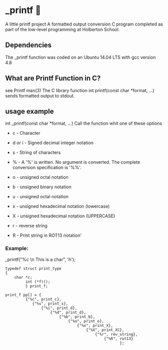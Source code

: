 # _printf 📄

A little printf project
A formatted output conversion C program completed as part of the low-level programming at Holberton School.

## Dependencies
The _printf function was coded on an Ubuntu 14.04 LTS with gcc version 4.8

## What are Printf Function in C?
see Printf man(3)
The C library function int printf(const char *format, ...) sends formatted output to stdout.

## usage example
int _printf(const char *format, ...)
Call the function whit one of these options

- c - Character

- d or i - Signed decimal integer notation

- s - String of characters

- % - A '%' is written. No argument is converted. The complete conversion specification is '%%'.

- o - unsigned octal notation

- b - unsigned binary notation

- u - unsigned octal notation

- x - unsigned hexadecimal notation (lowercase)

- X - unsigned hexadecimal notation (UPPERCASE)

- r - reverse string

- R - Print string in ROT13 notation'

###  Example:

_printf("%c \n This is a char", 'h');

```struct
typedef struct print_type
{
	char *c;
	     int (*f)();
	     } print_f;

print_f pp[] = {
	     {"%c", print_c},
			{"%s", print_s},
				{"%i", print_d},
					{"%d", print_d},
						{"%b", print_b},
							{"%o", print_o},
								{"%x", print_X},
									{"%X", print_XC},
										{"%r", rev_string},
											{"%R", rot13}
											       };


```